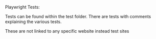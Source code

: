 Playwright Tests: 

Tests can be found within the test folder. 
There are tests with comments explaining the various tests. 

These are not linked to any specific website instead test sites 
